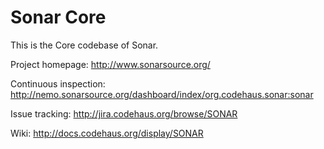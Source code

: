 Sonar Core
==========

This is the Core codebase of Sonar.

Project homepage:
http://www.sonarsource.org/

Continuous inspection:
http://nemo.sonarsource.org/dashboard/index/org.codehaus.sonar:sonar

Issue tracking:
http://jira.codehaus.org/browse/SONAR

Wiki: 
http://docs.codehaus.org/display/SONAR


